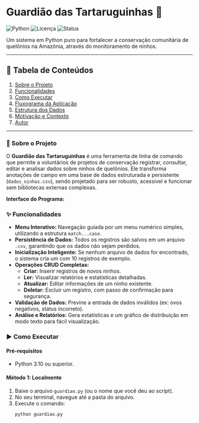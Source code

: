 # Guardião das Tartaruguinhas 🐢
![Python](https://img.shields.io/badge/Python-3.10%2B-blue)
![Licença](https://img.shields.io/badge/Licença-MIT-green)
![Status](https://img.shields.io/badge/Status-Concluído-brightgreen)

Um sistema em Python puro para fortalecer a conservação comunitária de quelônios na Amazônia, através do monitoramento de ninhos.

---

## 📖 Tabela de Conteúdos
1. [Sobre o Projeto](#-sobre-o-projeto)
2. [Funcionalidades](#-funcionalidades)
3. [Como Executar](#-como-executar)
4. [Fluxograma da Aplicação](#-fluxograma-da-aplicação)
5. [Estrutura dos Dados](#-estrutura-dos-dados)
6. [Motivação e Contexto](#-motivação-e-contexto)
7. [Autor](#-autor)


---

### 📍 Sobre o Projeto

O **Guardião das Tartaruguinhas** é uma ferramenta de linha de comando que permite a voluntários de projetos de conservação registrar, consultar, editar e analisar dados sobre ninhos de quelônios. Ele transforma anotações de campo em uma base de dados estruturada e persistente (`dados_ninhos.csv`), sendo projetado para ser robusto, acessível e funcionar sem bibliotecas externas complexas.

**Interface do Programa:**

### ✨ Funcionalidades

-   **Menu Interativo:** Navegação guiada por um menu numérico simples, utilizando a estrutura `match...case`.
-   **Persistência de Dados:** Todos os registros são salvos em um arquivo `.csv`, garantindo que os dados não sejam perdidos.
-   **Inicialização Inteligente:** Se nenhum arquivo de dados for encontrado, o sistema cria um com 10 registros de exemplo.
-   **Operações CRUD Completas:**
    -   **Criar:** Inserir registros de novos ninhos.
    -   **Ler:** Visualizar relatórios e estatísticas detalhadas.
    -   **Atualizar:** Editar informações de um ninho existente.
    -   **Deletar:** Excluir um registro, com passo de confirmação para segurança.
-   **Validação de Dados:** Previne a entrada de dados inválidos (ex: ovos negativos, status incorreto).
-   **Análise e Relatórios:** Gera estatísticas e um gráfico de distribuição em modo texto para fácil visualização.

### ▶️ Como Executar

#### **Pré-requisitos**
* Python 3.10 ou superior.

#### **Método 1: Localmente**
1. Baixe o arquivo `guardiao.py` (ou o nome que você deu ao script).
2. No seu terminal, navegue até a pasta do arquivo.
3. Execute o comando:
   ```sh
   python guardiao.py

